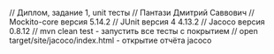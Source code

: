 // Диплом, задание 1, unit тесты
// Пантази Дмитрий Саввович
// Mockito-core версия 5.14.2
// JUnit версия 4 4.13.2
// Jacoco версия 0.8.12
// mvn clean test - запустить все тесты с покрытием
// open target/site/jacoco/index.html - открытие отчёта jacoco
